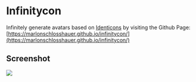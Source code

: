 # Infinitycon

Infinitely generate avatars based on [Identicons](https://en.wikipedia.org/wiki/Identicon) by visiting the Github Page: [https://marlonschlosshauer.github.io/infinitycon/](https://marlonschlosshauer.github.io/infinitycon/)

## Screenshot

![](https://user-images.githubusercontent.com/24259317/128990649-b362f1a8-eaa2-44a7-a6ce-1bb17e062c29.png)
